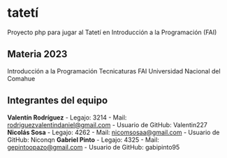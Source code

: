 # tatetí

Proyecto php para jugar al Tatetí en Introducción a la Programación (FAI)

## Materia 2023

Introducción a la Programación
Tecnicaturas
FAI
Universidad Nacional del Comahue

## Integrantes del equipo

**Valentín Rodríguez** - Legajo: 3214 - Mail: rodriguezvalentindaniel@gmail.com - Usuario de GitHub: Valentin227
**Nicolás Sosa** - Legajo: 4262 - Mail: nicomsosaa@gmail.com - Usuario de GitHub: Niconqn
**Gabriel Pinto** - Legajo: 4325 - Mail: gepintoopazo@gmail.com - Usuario de GitHub: gabipinto95